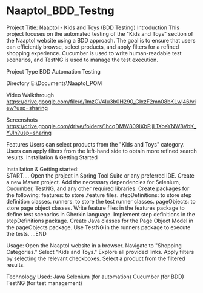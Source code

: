 # Naaptol_BDD_Testng
Project Title: Naaptol - Kids and Toys (BDD Testing)
Introduction
This project focuses on the automated testing of the "Kids and Toys" section of the Naaptol website using a BDD approach. The goal is to ensure that users can efficiently browse, select products, and apply filters for a refined shopping experience. Cucumber is used to write human-readable test scenarios, and TestNG is used to manage the test execution.

Project Type
BDD Automation Testing

Directory
E:\Documents\Naaptol_POM

Video Walkthrough
https://drive.google.com/file/d/1mzCV4Iu3b0H290_GIxzF2mn08bKLwj46/view?usp=sharing

Screenshots
https://drive.google.com/drive/folders/1hcqDMW809lXbPljL1XoeYNW8VbK_YJIh?usp=sharing

Features
Users can select products from the "Kids and Toys" category.
Users can apply filters from the left-hand side to obtain more refined search results.
Installation & Getting Started

Installation & Getting started:  
START....
Open the project in Spring Tool Suite or any preferred IDE.
Create a new Maven project.
Add the necessary dependencies for Selenium, Cucumber, TestNG, and any other required libraries.
Create packages for the following:
features: to store .feature files.
stepDefinitions: to store step definition classes.
runners: to store the test runner classes.
pageObjects: to store page object classes.
Write feature files in the features package to define test scenarios in Gherkin language.
Implement step definitions in the stepDefinitions package.
Create Java classes for the Page Object Model in the pageObjects package.
Use TestNG in the runners package to execute the tests.
...END


Usage:
Open the Naaptol website in a browser.
Navigate to "Shopping Categories."
Select "Kids and Toys."
Explore all provided links.
Apply filters by selecting the relevant checkboxes.
Select a product from the filtered results.

Technology Used:
Java
Selenium (for automation)
Cucumber (for BDD)
TestNG (for test management)

